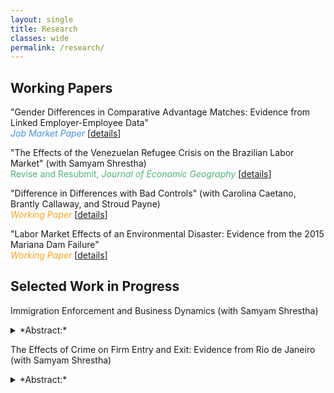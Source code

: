 ```yaml
---
layout: single
title: Research
classes: wide
permalink: /research/
---
```


## Working Papers

"Gender Differences in Comparative Advantage Matches: Evidence from Linked Employer-Employee Data" <br />
<span style="color:#4a90e2;">*Job Market Paper*</span> [[details](/workingpapers/assortmatch.md)]

"The Effects of the Venezuelan Refugee Crisis on the Brazilian Labor Market" (with Samyam Shrestha) <br />
<span style="color:#50b27c;">Revise and Resubmit, *Journal of Economic Geography*</span> [[details](/workingpapers/vzcrisis.md)]

"Difference in Differences with Bad Controls" (with Carolina Caetano, Brantly Callaway, and Stroud Payne)<br />
<span style="color:#f5a623;">*Working Paper*</span> [[details](/workingpapers/badcontrols.md)]

"Labor Market Effects of an Environmental Disaster: Evidence from the 2015 Mariana Dam Failure"  <br />
<span style="color:#f5a623;">*Working Paper*</span> [[details](/workingpapers/mariana.md)]


## Selected Work in Progress

Immigration Enforcement and Business Dynamics (with Samyam Shrestha)
<details>
  <summary>*Abstract:*</summary>
  <p>We analyze whether reducing the undocumented immigrant population affects the local business dynamics and the entrepreneurial climate by leveraging the temporal and spatial variation in the implementation of the Secure Communities (SC) program. SC relies on data-sharing between local law enforcement agencies to identify and arrest undocumented immigrants. We find that the SC implementation at the commuting zone level reduced the number of establishments and establishment entries, and increased establishment exits in the construction sector, along with a decrease in job creation. As expected, we find no effect on economic sectors with a traditionally low percentage of immigrant workers. Surprisingly, we also find no significant effects in the agricultural sector. We are currently working on testing four potential mechanisms to explain the effects in the construction sector, which we call the \textit{entrepreneurial drain effect}, the \textit{chilling effect}, the \textit{labor cost effect}, and the \textit{consumption effect} respectively.</p>
</details>

The Effects of Crime on Firm Entry and Exit: Evidence from Rio de Janeiro (with Samyam Shrestha)
<details>
  <summary>*Abstract:*</summary>
  <p>This paper examines the effects of crime on firm entry and exit in the Brazilian city of Rio de Janeiro, using data on the universe of firms and establishments in the city from 2007 to 2017. By spatially locating firms and merging this information with granular neighborhood-level crime data, which includes detailed records of crime type, time, and severity, we investigate how crime influences the local business environment. We address endogeneity and simultaneity issues through an instrumental variable approach, leveraging spatiotemporal variations in the Pacifying Police Unit program that deployed the Brazilian military across Rio de Janeiro neighborhoods in the lead-up to the 2014 FIFA World Cup and 2016 Olympics. We identify neighborhoods with persistently high crime levels that did not receive military intervention to serve as a control group. Our hypothesis is that firms are more likely to enter areas where crime has been reduced and less likely to exit them. We explore heterogeneity at the level of crime type, firm size, industry, and productivity distribution.</p>
</details>


